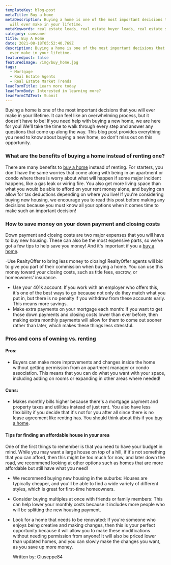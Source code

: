 ```yaml
---
templateKey: blog-post
metaTitle: Buy a home
metaDescription: Buying a home is one of the most important decisions that you
  will ever make in your lifetime.
metaKeywords: real estate leads, real estate buyer leads, real estate seller leads
category: consumer
title: Buy A Home
date: 2021-08-18T05:52:40.769Z
description: Buying a home is one of the most important decisions that you will
  ever make in your lifetime.
featuredpost: false
featuredimage: /img/buy_home.jpg
tags:
  - Mortgage
  - Real Estate Agents
  - Real Estate Market Trends
leadFormTitle: Learn more today
leadFormBody: Interested in learning more?
leadFormCTAText: Submit
---
```


Buying a home is one of the most important decisions that you will ever make in your lifetime. It can feel like an overwhelming process, but it doesn't have to be! If you need help with buying a new home, we are here for you! We'll take the time to walk through every step and answer any questions that come up along the way. This blog post provides everything you need to know about buying a new home, so don't miss out on this opportunity.

### What are the benefits of buying a home instead of renting one?

There are many benefits to [buy a home](https://realtyoffer.com/) instead of renting. For starters, you don't have the same worries that come along with being in an apartment or condo where there is worry about what will happen if some major incident happens, like a gas leak or wiring fire.
You also get more living space than what you would be able to afford on your rent money alone, and buying can allow for tax deductions depending on where you live! If you're considering buying new housing, we encourage you to read this post before making any decisions because you must know all your options when it comes time to make such an important decision!

### How to save money on your down payment and closing costs

Down payment and closing costs are two major expenses that you will have to buy new housing. These can also be the most expensive parts, so we've got a few tips to help save you money! And it's important if you a [buy a home](https://realtyoffer.com/).

\-Use RealtyOffer to bring less money to closing! RealtyOffer agents will bid to give you part of their commission when buying a home. You can use this money toward your closing costs, such as title fees, escrow, or homeowners’ insurance.

- Use your 401k account: If you work with an employer who offers this, it's one of the best ways to go because not only do they match what you put in, but there is no penalty if you withdraw from these accounts early. This means more savings.
- Make extra payments on your mortgage each month: If you want to get those down payments and closing costs lower than ever before, then making extra monthly payments will allow for them to come out sooner rather than later, which makes these things less stressful.

### Pros and cons of owning vs. renting

#### Pros:

- Buyers can make more improvements and changes inside the home without getting permission from an apartment manager or condo association. This means that you can do what you want with your space, including adding on rooms or expanding in other areas where needed!

#### Cons:

- Makes monthly bills higher because there's a mortgage payment and property taxes and utilities instead of just rent. You also have less flexibility if you decide that it's not for you after all since there is no lease agreement like renting has. You should think about this if you [buy a home](https://realtyoffer.com/).

#### Tips for finding an affordable house in your area

One of the first things to remember is that you need to have your budget in mind. While you may want a large house on top of a hill, if it's not something that you can afford, then this might be too much for now, and later down the road, we recommend looking at other options such as homes that are more affordable but still have what you need!

- We recommend buying new housing in the suburbs: Houses are typically cheaper, and you'll be able to find a wide variety of different styles, which is great for first-time homeowners.
- Consider buying multiples at once with friends or family members: This can help lower your monthly costs because it includes more people who will be splitting the new housing payment.
- Look for a home that needs to be renovated: If you're someone who enjoys being creative and making changes, then this is your perfect opportunity because it will allow you to make these modifications without needing permission from anyone! It will also be priced lower than updated homes, and you can slowly make the changes you want, as you save up more money.

  Written by: Giuseppe84

